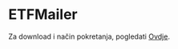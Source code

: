 # ETFMailer
Za download i način pokretanja, pogledati [Ovdje](https://github.com/EdisKrsmanovic/ETFMailer/releases).
